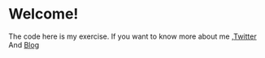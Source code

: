 # Welcome!
The code here is my exercise.
If you want to know more about me ,[Twitter](https://Twitter.com/Ciefdx) And [Blog](https://ciefdx.github.io)
